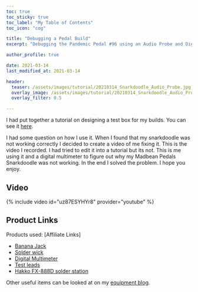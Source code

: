 ```yaml
---
toc: true
toc_sticky: true
toc_label: "My Table of Contents"
toc_icon: "cog"

title: "Debugging a Pedal Build"
excerpt: "Debugging the Pandemic Pedal #96 using an Audio Probe and Digital Multimeter."

author_profile: true

date: 2021-03-14
last_modified_at: 2021-03-14

header:
  teaser: /assets/images/tutorial/20210314_Snarkdoodle_Audio_Probe.jpg
  overlay_image: /assets/images/tutorial/20210314_Snarkdoodle_Audio_Probe.jpg
  overlay_filter: 0.5

---
```


I had put together a tutorial on designing a test box for my builds. You can see it [here](/tutorials/2021-02-09-test-box/).

I had some question on how I use it. When I found that my snarkdoodle was not working correctly I decided to create a video of me fixing it. This is the video I recorded. I had tried to edit it into a tutorial but its not. This is me using it and a digital multimeter to figure out why my Madbean Pedals Snarkdoodle was not working. In the end I solved the problem. I hope you enjoy.

## Video

{% include video id="uz87ESYHYr8" provider="youtube" %}

## Product Links

Products used: [Affiliate Links]

* [Banana Jack](https://amzn.to/3cKjrbk)
* [Solder wick](https://amzn.to/2NvzHEA)
* [Digital Multimeter](https://amzn.to/2ZKM8PE)
* [Test leads](https://amzn.to/2NygEtp)
* [Hakko FX-888D solder station](https://amzn.to/2MlvLG6)

Other useful items can be looked at on my  [equipment blog](/blog/equipment/).